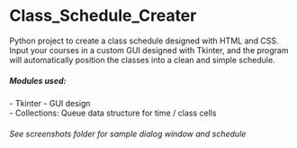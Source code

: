 # Class_Schedule_Creater
Python project to create a class schedule designed with HTML and CSS. Input your courses in a custom GUI designed with Tkinter, and the program will automatically position the classes into a clean and simple schedule.

<h5>Modules used: </h5>
- Tkinter - GUI design <br>
- Collections: Queue data structure for time / class cells

<br>
<h6>See screenshots folder for sample dialog window and schedule</h6>
